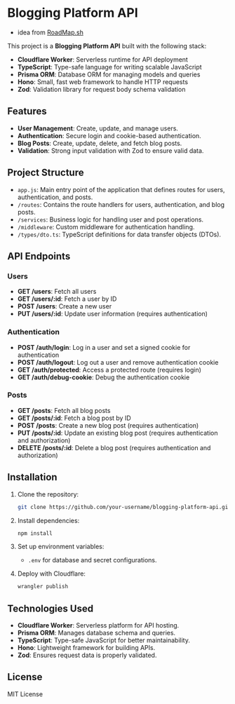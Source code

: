 # Blogging Platform API

- idea from [RoadMap.sh](https://roadmap.sh/projects/blogging-platform-api)

This project is a **Blogging Platform API** built with the following stack:

- **Cloudflare Worker**: Serverless runtime for API deployment
- **TypeScript**: Type-safe language for writing scalable JavaScript
- **Prisma ORM**: Database ORM for managing models and queries
- **Hono**: Small, fast web framework to handle HTTP requests
- **Zod**: Validation library for request body schema validation

## Features

- **User Management**: Create, update, and manage users.
- **Authentication**: Secure login and cookie-based authentication.
- **Blog Posts**: Create, update, delete, and fetch blog posts.
- **Validation**: Strong input validation with Zod to ensure valid data.

## Project Structure

- `app.js`: Main entry point of the application that defines routes for users, authentication, and posts.
- `/routes`: Contains the route handlers for users, authentication, and blog posts.
- `/services`: Business logic for handling user and post operations.
- `/middleware`: Custom middleware for authentication handling.
- `/types/dto.ts`: TypeScript definitions for data transfer objects (DTOs).

## API Endpoints

### Users
- **GET /users**: Fetch all users
- **GET /users/:id**: Fetch a user by ID
- **POST /users**: Create a new user
- **PUT /users/:id**: Update user information (requires authentication)

### Authentication
- **POST /auth/login**: Log in a user and set a signed cookie for authentication
- **POST /auth/logout**: Log out a user and remove authentication cookie
- **GET /auth/protected**: Access a protected route (requires login)
- **GET /auth/debug-cookie**: Debug the authentication cookie

### Posts
- **GET /posts**: Fetch all blog posts
- **GET /posts/:id**: Fetch a blog post by ID
- **POST /posts**: Create a new blog post (requires authentication)
- **PUT /posts/:id**: Update an existing blog post (requires authentication and authorization)
- **DELETE /posts/:id**: Delete a blog post (requires authentication and authorization)

## Installation

1. Clone the repository:

   ```bash
   git clone https://github.com/your-username/blogging-platform-api.git
   ```

2. Install dependencies:

   ```bash
   npm install
   ```

3. Set up environment variables:

   - `.env` for database and secret configurations.

4. Deploy with Cloudflare:

   ```bash
   wrangler publish
   ```

## Technologies Used

- **Cloudflare Worker**: Serverless platform for API hosting.
- **Prisma ORM**: Manages database schema and queries.
- **TypeScript**: Type-safe JavaScript for better maintainability.
- **Hono**: Lightweight framework for building APIs.
- **Zod**: Ensures request data is properly validated.

## License

MIT License